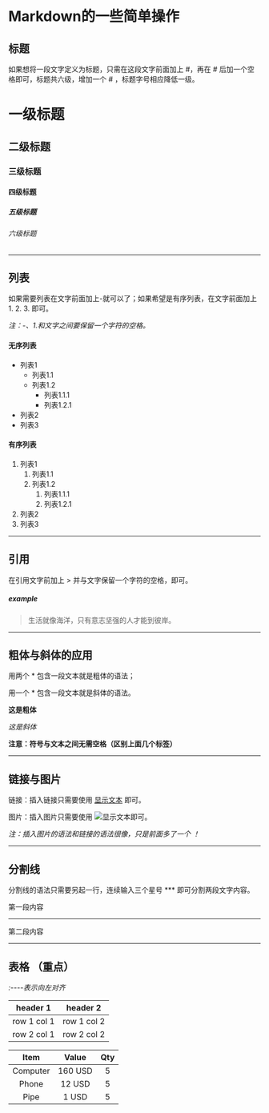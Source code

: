 # Markdown的一些简单操作

 
 

## 标题

如果想将一段文字定义为标题，只需在这段文字前面加上 #，再在 # 后加一个空格即可，标题共六级，增加一个 # ，标题字号相应降低一级。


# 一级标题
## 二级标题
### 三级标题
#### 四级标题
##### 五级标题
###### 六级标题

***

## 列表

如果需要列表在文字前面加上-就可以了；如果希望是有序列表，在文字前面加上 1. 2. 3. 即可。

*注：-、1.和文字之间要保留一个字符的空格。*

#### 无序列表
- 列表1
    - 列表1.1
    - 列表1.2
        - 列表1.1.1
        - 列表1.2.1
- 列表2
- 列表3

#### 有序列表
1. 列表1
    1. 列表1.1
    2. 列表1.2
        1. 列表1.1.1
        2. 列表1.2.1
2. 列表2
3. 列表3

***

## 引用

在引用文字前加上 > 并与文字保留一个字符的空格，即可。

##### example
> 生活就像海洋，只有意志坚强的人才能到彼岸。

***

## 粗体与斜体的应用

用两个 * 包含一段文本就是粗体的语法；

用一个 * 包含一段文本就是斜体的语法。

**这是粗体**

*这是斜体*

**注意：符号与文本之间无需空格（区别上面几个标签）**

***

## 链接与图片

链接：插入链接只需要使用 [显示文本](链接地址) 即可。

图片：插入图片只需要使用 ![显示文本](图片链接地址)即可。

*注：插入图片的语法和链接的语法很像，只是前面多了一个 ！*

***

## 分割线

分割线的语法只需要另起一行，连续输入三个星号 *** 即可分割两段文字内容。

第一段内容

***

第二段内容

***

## 表格 （重点）

*:----表示向左对齐*

header 1 | header 2
---|---
row 1 col 1 | row 1 col 2
row 2 col 1 | row 2 col 2

| Item    | Value    | Qty |
|:------: |:-----:   |:---:|
|Computer | 160 USD  |  5  |
|Phone    | 12 USD   |  5  |
|Pipe     | 1 USD    |  5  |
